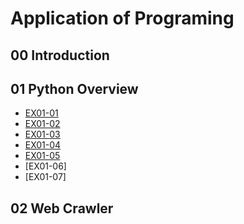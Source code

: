 # Application of Programing

## 00 Introduction

## 01 Python Overview

- [EX01-01](EX01_01加法器.ipynb)
- [EX01-02](EX01_02_BMI.ipynb)
- [EX01-03](EX01_03石頭剪刀布.ipynb)
- [EX01-04](EX01_04終極密碼.ipynb)
- [EX01-05](EX01_05凱撒密碼.ipynb)
- [EX01-06]
- [EX01-07]
  

## 02 Web Crawler

